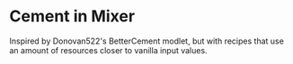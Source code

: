 # Cement in Mixer

Inspired by Donovan522's BetterCement modlet, but with recipes that use an amount of resources closer to vanilla input values.
